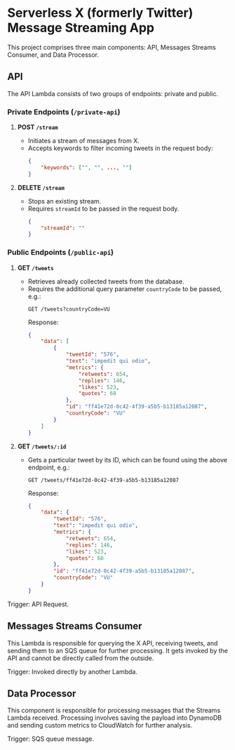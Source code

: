 # Serverless X (formerly Twitter) Message Streaming App

This project comprises three main components: API, Messages Streams Consumer, and Data Processor.

## API

The API Lambda consists of two groups of endpoints: private and public.

### Private Endpoints (`/private-api`)

1. **POST `/stream`**
    - Initiates a stream of messages from X.
    - Accepts keywords to filter incoming tweets in the request body:
        ```json
        {
            "keywords": ["", "", ..., ""]
        }
        ```

2. **DELETE `/stream`**
    - Stops an existing stream.
    - Requires `streamId` to be passed in the request body.
        ```json
        {
            "streamId": ""
        }
        ```

### Public Endpoints (`/public-api`)

1. **GET `/tweets`**
    - Retrieves already collected tweets from the database.
    - Requires the additional query parameter `countryCode` to be passed, e.g.:
        ```
        GET /tweets?countryCode=VU
        ```
        Response:
        ```json
        {
            "data": [
                {
                    "tweetId": "576",
                    "text": "impedit qui odio",
                    "metrics": {
                        "retweets": 654,
                        "replies": 146,
                        "likes": 523,
                        "quotes": 68
                    },
                    "id": "ff41e72d-0c42-4f39-a5b5-b13185a12087",
                    "countryCode": "VU"
                }
            ]
        }
        ```

2. **GET `/tweets/:id`**
    - Gets a particular tweet by its ID, which can be found using the above endpoint, e.g.:
        ```
        GET /tweets/ff41e72d-0c42-4f39-a5b5-b13185a12087
        ```
        Response:
        ```json
        {
            "data": {
                "tweetId": "576",
                "text": "impedit qui odio",
                "metrics": {
                    "retweets": 654,
                    "replies": 146,
                    "likes": 523,
                    "quotes": 68
                },
                "id": "ff41e72d-0c42-4f39-a5b5-b13185a12087",
                "countryCode": "VU"
            }
        }
        ```

Trigger: API Request.

## Messages Streams Consumer

This Lambda is responsible for querying the X API, receiving tweets, and sending them to an SQS queue for further processing. It gets invoked by the API and cannot be directly called from the outside.

Trigger: Invoked directly by another Lambda.

## Data Processor

This component is responsible for processing messages that the Streams Lambda received. Processing involves saving the payload into DynamoDB and sending custom metrics to CloudWatch for further analysis.

Trigger: SQS queue message.

